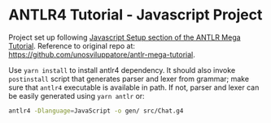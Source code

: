 # ANTLR4 Tutorial - Javascript Project

Project set up following [Javascript Setup section of the ANTLR Mega Tutorial](https://tomassetti.me/antlr-mega-tutorial/#javascript-setup).
Reference to original repo at: <https://github.com/unosviluppatore/antlr-mega-tutorial>.

Use ```yarn install``` to install antlr4 dependency.
It should also invoke ```postinstall``` script that generates parser and lexer from grammar;
make sure that ```antlr4``` executable is available in path.
If not, parser and lexer can be easily generated using ```yarn antlr``` or:

```bash
antlr4 -Dlanguage=JavaScript -o gen/ src/Chat.g4
```
